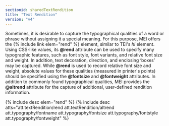 ```yaml
---
sectionid: sharedTextRendition
title: "Text Rendition"
version: "v4"
---
```


Sometimes, it is desirable to capture the typographical qualities of a word or phrase without assigning it a special meaning. For this purpose, MEI offers the {% include link elem="rend" %} element, similar to TEI's *hi* element. Using CSS-like values, its **@rend** attribute can be used to specify many typographic features, such as font style, font variants, and relative font size and weight. In addition, text decoration, direction, and enclosing ‘boxes’ may be captured. While **@rend** is used to record relative font size and weight, absolute values for these qualities (measured in printer's points) should be specified using the **@fontsize** and **@fontweight** attributes. In addition to commonly found typographical qualities, MEI provides the **@altrend** attribute for the capture of additional, user-defined rendition information.

{% include desc elem="rend" %}
{% include desc atts="att.textRendition/rend att.textRendition/altrend att.typography/fontname att.typography/fontsize att.typography/fontstyle att.typography/fontweight" %}
